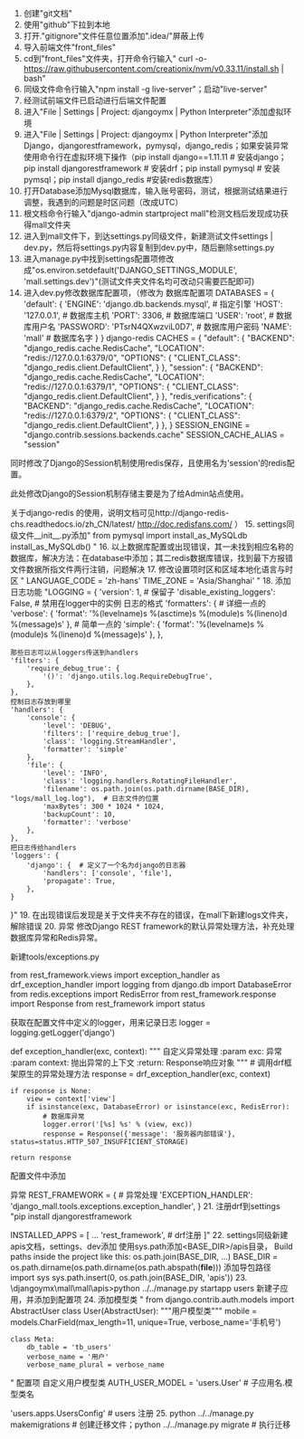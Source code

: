 1.	创建"git文档"
2.	使用"github"下拉到本地
3.	打开."gitignore"文件任意位置添加".idea/"屏蔽上传
4.  导入前端文件"front_files"
5.  cd到"front_files"文件夹，打开命令行输入"  curl -o- https://raw.githubusercontent.com/creationix/nvm/v0.33.11/install.sh | bash"
6.  同级文件命令行输入"npm install -g live-server"；启动"live-server"
7.  经测试前端文件已启动进行后端文件配置
8.  进入"File | Settings | Project: djangoymx | Python Interpreter"添加虚拟环境
9.  进入"File | Settings | Project: djangoymx | Python Interpreter"添加Django，djangorestframework，pymysql，django_redis；如果安装异常使用命令行在虚拟环境下操作（pip install django==1.11.11  # 安装django；pip install djangorestframework  # 安装drf；pip install pymysql   #  安装pymsql；pip install django_redis  #安装redis数据库）
10. 打开Database添加Mysql数据库，输入账号密码，测试，根据测试结果进行调整，我遇到的问题是时区问题（改成UTC）
11. 根文档命令行输入"django-admin startproject mall"检测文档后发现成功获得mall文件夹
12. 进入到mall文件下，到达settings.py同级文件，新建测试文件settings | dev.py，然后将settings.py内容复制到dev.py中，随后删除settings.py
13. 进入manage.py中找到settings配置项修改成"os.environ.setdefault('DJANGO_SETTINGS_MODULE', 'mall.settings.dev')"(测试文件夹文件名均可改动只需要匹配即可)
14. 进入dev.py修改数据库配置项，（修改为
数据库配置项
DATABASES = {
    'default': {
        'ENGINE': 'django.db.backends.mysql', # 指定引擎
        'HOST': '127.0.0.1',  # 数据库主机
        'PORT': 3306,  # 数据库端口
        'USER': 'root',  # 数据库用户名
        'PASSWORD': 'PTsrN4QXwzviL0D7',  # 数据库用户密码
        'NAME': 'mall'  # 数据库名字
    }
}
django-redis
CACHES = {
    "default": {
        "BACKEND": "django_redis.cache.RedisCache",
        "LOCATION": "redis://127.0.0.1:6379/0",
        "OPTIONS": {
            "CLIENT_CLASS": "django_redis.client.DefaultClient",
        }
    },
    "session": {
        "BACKEND": "django_redis.cache.RedisCache",
        "LOCATION": "redis://127.0.0.1:6379/1",
        "OPTIONS": {
            "CLIENT_CLASS": "django_redis.client.DefaultClient",
        }
    },
    "redis_verifications": {
            "BACKEND": "django_redis.cache.RedisCache",
            "LOCATION": "redis://127.0.0.1:6379/2",
            "OPTIONS": {
                "CLIENT_CLASS": "django_redis.client.DefaultClient",
            }
        },
}
SESSION_ENGINE = "django.contrib.sessions.backends.cache"
SESSION_CACHE_ALIAS = "session"

同时修改了Django的Session机制使用redis保存，且使用名为'session'的redis配置。

此处修改Django的Session机制存储主要是为了给Admin站点使用。

关于django-redis 的使用，说明文档可见http://django-redis-chs.readthedocs.io/zh_CN/latest/
http://doc.redisfans.com/
）
15. settings同级文件__init__.py添加"
from pymysql import install_as_MySQLdb
install_as_MySQLdb()
"
16. 以上数据库配置或出现错误，其一未找到相应名称的数据库，解决方法：在database中添加；其二redis数据库错误，找到最下方报错文件数据所指文件两行注销，问题解决
17. 修改设置项时区和区域本地化语言与时区
"
LANGUAGE_CODE = 'zh-hans'
TIME_ZONE = 'Asia/Shanghai'
"
18. 添加日志功能
"LOGGING = {
    'version': 1,  # 保留子
    'disable_existing_loggers': False,  # 禁用在logger中的实例
    日志的格式
    'formatters': {
        # 详细一点的
        'verbose': {
            'format': '%(levelname)s %(asctime)s %(module)s %(lineno)d %(message)s'
        },
        # 简单一点的
        'simple': {
            'format': '%(levelname)s %(module)s %(lineno)d %(message)s'
        },
    },

    那些日志可以从loggers传送到handlers
    'filters': {
        'require_debug_true': {
            '()': 'django.utils.log.RequireDebugTrue',
        },
    },
    控制日志存放到哪里
    'handlers': {
        'console': {
            'level': 'DEBUG',
            'filters': ['require_debug_true'],
            'class': 'logging.StreamHandler',
            'formatter': 'simple'
        },
        'file': {
            'level': 'INFO',
            'class': 'logging.handlers.RotatingFileHandler',
            'filename': os.path.join(os.path.dirname(BASE_DIR), "logs/mall_log.log"),  # 日志文件的位置
            'maxBytes': 300 * 1024 * 1024,
            'backupCount': 10,
            'formatter': 'verbose'
        },
    },
    把日志传给handlers
    'loggers': {
        'django': {  # 定义了一个名为django的日志器
            'handlers': ['console', 'file'],
            'propagate': True,
        },
    }
}"
19. 在出现错误后发现是关于文件夹不存在的错误，在mall下新建logs文件夹，解除错误
20. 异常
修改Django REST framework的默认异常处理方法，补充处理数据库异常和Redis异常。

新建tools/exceptions.py

from rest_framework.views import exception_handler as drf_exception_handler
import logging
from django.db import DatabaseError
from redis.exceptions import RedisError
from rest_framework.response import Response
from rest_framework import status

获取在配置文件中定义的logger，用来记录日志
logger = logging.getLogger('django')

def exception_handler(exc, context):
    """
    自定义异常处理
    :param exc: 异常
    :param context: 抛出异常的上下文
    :return: Response响应对象
    """
    # 调用drf框架原生的异常处理方法
    response = drf_exception_handler(exc, context)

    if response is None:
        view = context['view']
        if isinstance(exc, DatabaseError) or isinstance(exc, RedisError):
            # 数据库异常
            logger.error('[%s] %s' % (view, exc))
            response = Response({'message': '服务器内部错误'}, status=status.HTTP_507_INSUFFICIENT_STORAGE)

    return response

配置文件中添加

异常
REST_FRAMEWORK = {
    # 异常处理
    'EXCEPTION_HANDLER': 'django_mall.tools.exceptions.exception_handler',
}
21. 注册drf到settings
"pip install djangorestframework

INSTALLED_APPS = [
    ...
    'rest_framework',   # drf注册
]"
22. settings同级新建apis文档，settings、dev添加
使用sys.path添加<BASE_DIR>/apis目录，
Build paths inside the project like this: os.path.join(BASE_DIR, ...)
BASE_DIR = os.path.dirname(os.path.dirname(os.path.abspath(__file__)))
添加导包路径
import sys
sys.path.insert(0, os.path.join(BASE_DIR, 'apis'))
23. \djangoymx\mall\mall\apis>python ../../manage.py startapp users 新建子应用，并添加到配置项
24. 添加模型类
"
from django.contrib.auth.models import AbstractUser
class User(AbstractUser):
    """用户模型类"""
    mobile = models.CharField(max_length=11, unique=True, verbose_name='手机号')

    class Meta:
        db_table = 'tb_users'
        verbose_name = '用户'
        verbose_name_plural = verbose_name
"
配置项
自定义用户模型类
AUTH_USER_MODEL = 'users.User' # 子应用名.模型类名

'users.apps.UsersConfig'  # users 注册
25. python ../../manage.py makemigrations  # 创建迁移文件；python ../../manage.py migrate  # 执行迁移
